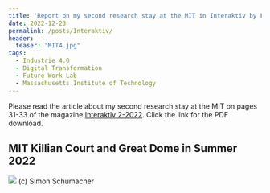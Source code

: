 ```yaml
---
title: 'Report on my second research stay at the MIT in Interaktiv by Fraunhofer IPA (German)'
date: 2022-12-23
permalink: /posts/Interaktiv/
header:
  teaser: "MIT4.jpg"
tags:
  - Industrie 4.0
  - Digital Transformation
  - Future Work Lab
  - Massachusetts Institute of Technology
---
```


Please read the article about my second research stay at the MIT on pages 31-33 of the magazine [Interaktiv 2-2022](https://www.ipa.fraunhofer.de/content/dam/ipa/de/documents/Publikationen/interaktiv/Kundenmagazin_interaktiv_02_2022.pdf). Click the link for the PDF download.


MIT Killian Court and Great Dome in Summer 2022
------
![](https://smsiscum.github.io/images/MIT4.jpg)
(c) Simon Schumacher
